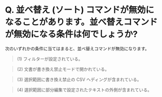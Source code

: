# Q. 並べ替え (ソート) コマンドが無効になることがあります。並べ替えコマンドが無効になる条件は何でしょうか?

次のいずれかの条件に当てはまると、並べ替えコマンドが無効になります。

> (1) フィルターが設定されている。

> (2) 文書が書き換え禁止モードで開かれている。

> (3) 選択範囲に書き換え禁止の CSV ヘディングが含まれている。

> (4) 選択範囲に部分編集で設定されたテキストの外側が含まれている。
